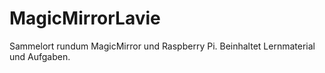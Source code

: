 # MagicMirrorLavie
Sammelort rundum MagicMirror und Raspberry Pi.
Beinhaltet Lernmaterial und Aufgaben.


